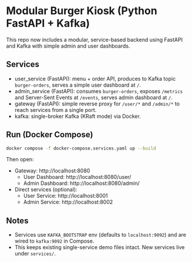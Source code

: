 # Modular Burger Kiosk (Python FastAPI + Kafka)

This repo now includes a modular, service-based backend using FastAPI and Kafka with simple admin and user dashboards.

## Services
- user_service (FastAPI): menu + order API, produces to Kafka topic `burger-orders`, serves a simple user dashboard at `/`.
- admin_service (FastAPI): consumes `burger-orders`, exposes `/metrics` and Server-Sent Events at `/events`, serves admin dashboard at `/`.
- gateway (FastAPI): simple reverse proxy for `/user/*` and `/admin/*` to reach services from a single port.
- kafka: single-broker Kafka (KRaft mode) via Docker.

## Run (Docker Compose)

```bash
docker compose -f docker-compose.services.yaml up --build
```

Then open:
- Gateway: http://localhost:8080
  - User Dashboard: http://localhost:8080/user/
  - Admin Dashboard: http://localhost:8080/admin/
- Direct services (optional):
  - User Service: http://localhost:8001
  - Admin Service: http://localhost:8002

## Notes
- Services use `KAFKA_BOOTSTRAP` env (defaults to `localhost:9092`) and are wired to `kafka:9092` in Compose.
- This keeps existing single-service demo files intact. New services live under `services/`.
